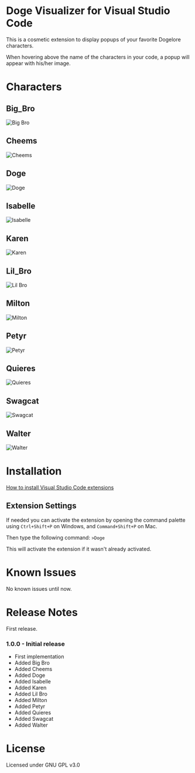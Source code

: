# Doge Visualizer for Visual Studio Code

This is a cosmetic extension to display popups of your favorite Dogelore characters.

When hovering above the name of the characters in your code, a popup will appear with his/her image.

# Characters

## Big_Bro

![Big Bro](https://raw.githubusercontent.com/Adonis-Stavridis/Doge-Extension/master/imgs/big_bro.png "Big Bro")

## Cheems

![Cheems](https://raw.githubusercontent.com/Adonis-Stavridis/Doge-Extension/master/imgs/cheems.png "Cheems")

## Doge

![Doge](https://raw.githubusercontent.com/Adonis-Stavridis/Doge-Extension/master/imgs/doge.png "Doge")

## Isabelle

![Isabelle](https://raw.githubusercontent.com/Adonis-Stavridis/Doge-Extension/master/imgs/isabelle.png "Isabelle")

## Karen

![Karen](https://raw.githubusercontent.com/Adonis-Stavridis/Doge-Extension/master/imgs/karen.png "Karen")

## Lil_Bro

![Lil Bro](https://raw.githubusercontent.com/Adonis-Stavridis/Doge-Extension/master/imgs/lil_bro.png "Lil Bro")

## Milton

![Milton](https://raw.githubusercontent.com/Adonis-Stavridis/Doge-Extension/master/imgs/milton.png "Milton")

## Petyr

![Petyr](https://raw.githubusercontent.com/Adonis-Stavridis/Doge-Extension/master/imgs/petyr.png "Petyr")

## Quieres

![Quieres](https://raw.githubusercontent.com/Adonis-Stavridis/Doge-Extension/master/imgs/quieres.png "Quieres")

## Swagcat

![Swagcat](https://raw.githubusercontent.com/Adonis-Stavridis/Doge-Extension/master/imgs/swagcat.png "Swagcat")

## Walter

![Walter](https://raw.githubusercontent.com/Adonis-Stavridis/Doge-Extension/master/imgs/walter.png "Walter")

# Installation

[How to install Visual Studio Code extensions](https://code.visualstudio.com/docs/editor/extension-gallery)

## Extension Settings

If needed you can activate the extension by opening the command palette using `Ctrl+Shift+P` on Windows, and `Command+Shift+P` on Mac.

Then type the following command: `>Doge`

This will activate the extension if it wasn't already activated.

# Known Issues

No known issues until now.

# Release Notes

First release.

### 1.0.0 - Initial release

- First implementation
- Added Big Bro
- Added Cheems
- Added Doge
- Added Isabelle
- Added Karen
- Added Lil Bro
- Added Milton
- Added Petyr
- Added Quieres
- Added Swagcat
- Added Walter

# License

Licensed under GNU GPL v3.0
